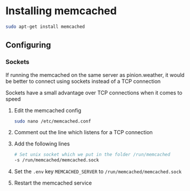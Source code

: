 # Installing memcached

```bash
sudo apt-get install memcached
```

## Configuring

### Sockets

If running the memcached on the same server as pinion.weather, it would be better to connect using sockets instead of a TCP connection

Sockets have a small advantage over TCP connections when it comes to speed

1. Edit the memcached config

   ```bash
   sudo nano /etc/memcached.conf
   ```

2. Comment out the line which listens for a TCP connection

3. Add the following lines

   ```bash
   # Set unix socket which we put in the folder /run/memcached
   -s /run/memcached/memcached.sock
   ```
   
4. Set the `.env` key `MEMCACHED_SERVER` to `/run/memcached/memcached.sock`

5. Restart the memcached service